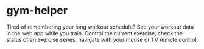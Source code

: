# gym-helper
Tired of remembering your long workout schedule? See your workout data in the web app while you train. Control the current exercise, check the status of an exercise series, navigate with your mouse or TV remote control.
